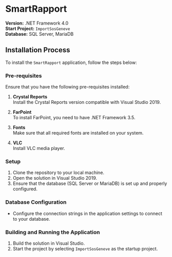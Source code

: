 # SmartRapport

**Version:** .NET Framework 4.0  
**Start Project:** `ImportSosGeneve`  
**Database:** SQL Server, MariaDB  

## Installation Process

To install the `SmartRapport` application, follow the steps below:

### Pre-requisites

Ensure that you have the following pre-requisites installed:

1. **Crystal Reports**  
   Install the Crystal Reports version compatible with Visual Studio 2019.

2. **FarPoint**  
   To install FarPoint, you need to have .NET Framework 3.5.

3. **Fonts**  
   Make sure that all required fonts are installed on your system.

4. **VLC**  
   Install VLC media player.

### Setup

1. Clone the repository to your local machine.
2. Open the solution in Visual Studio 2019.
3. Ensure that the database (SQL Server or MariaDB) is set up and properly configured.

### Database Configuration

- Configure the connection strings in the application settings to connect to your database.

### Building and Running the Application

1. Build the solution in Visual Studio.
2. Start the project by selecting `ImportSosGeneve` as the startup project.
